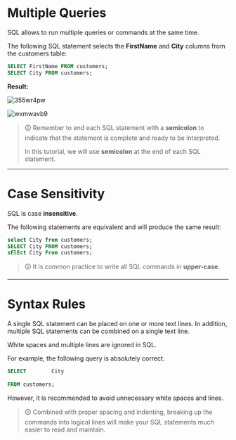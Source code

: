 # Multiple Queries
SQL allows to run multiple queries or commands at the same time.  
  
The following SQL statement selects the **FirstName** and **City** columns from the customers table:

```sql
SELECT FirstName FROM customers;
SELECT City FROM customers;
```

**Result:**

![355wr4pw](https://user-images.githubusercontent.com/94882786/165148352-6e0ec7c6-36b3-463c-9183-b417ef05e7d3.jpg)

![wxmwavb9](https://user-images.githubusercontent.com/94882786/165148415-e1f2045e-62d6-4aab-af60-b2d26c20e793.jpg)

>🛈 Remember to end each SQL statement with a **semicolon** to indicate that the statement is complete and ready to be interpreted.  
>
>In this tutorial, we will use **semicolon** at the end of each SQL statement.

---

# Case Sensitivity
SQL is case **insensitive**.  

The following statements are equivalent and will produce the same result:

```sql
select City from customers;  
SELECT City FROM customers;  
sElEct City From customers;
```

>🛈 It is common practice to write all SQL commands in **upper-case**.

---

# Syntax Rules
A single SQL statement can be placed on one or more text lines. In addition, multiple SQL statements can be combined on a single text line.  
  
White spaces and multiple lines are ignored in SQL.  

For example, the following query is absolutely correct.

```sql
SELECT        City  
  
FROM customers;
```

However, it is recommended to avoid unnecessary white spaces and lines.

>🛈 Combined with proper spacing and indenting, breaking up the commands into logical lines will make your SQL statements much easier to read and maintain.
